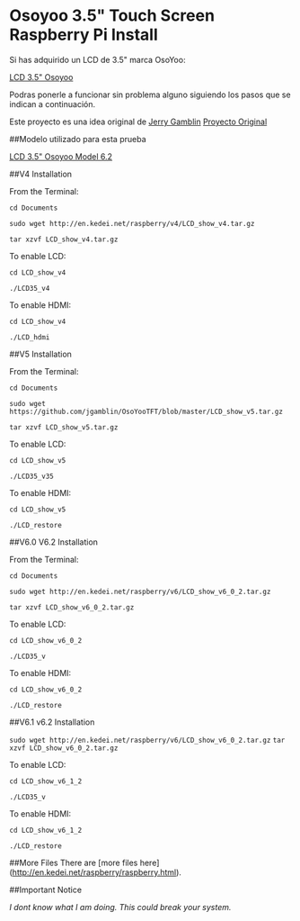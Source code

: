 # Osoyoo 3.5" Touch Screen Raspberry Pi Install

Si has adquirido un LCD de 3.5" marca OsoYoo:
 
[LCD 3.5" Osoyoo](https://github.com/mfcardenas/osoyooTFT/blob/master/img/img_model.jpg) 

Podras ponerle a funcionar sin problema alguno siguiendo los pasos que se indican a continuación.



Este proyecto es una idea original de [Jerry Gamblin](https://github.com/jgamblin) [Proyecto Original](https://github.com/jgamblin/OsoYooTFT.git) 

##Modelo utilizado para esta prueba
 

[LCD 3.5" Osoyoo Model 6.2](https://github.com/mfcardenas/osoyooTFT/blob/master/img/img_model_2.jpg)

##V4 Installation

From the Terminal:

 `cd Documents`
 
 `sudo wget http://en.kedei.net/raspberry/v4/LCD_show_v4.tar.gz`
 
 `tar xzvf LCD_show_v4.tar.gz`
 

To enable LCD:

 `cd LCD_show_v4`
 
 `./LCD35_v4`
 
 To enable HDMI:

 `cd LCD_show_v4`
 
 `./LCD_hdmi`


##V5 Installation

From the Terminal:

 `cd Documents `
 
 `sudo wget https://github.com/jgamblin/OsoYooTFT/blob/master/LCD_show_v5.tar.gz `
 
 `tar xzvf LCD_show_v5.tar.gz `
 

To enable LCD:

 `cd LCD_show_v5 `
 
 `./LCD35_v35 `
 
 To enable HDMI:

 `cd LCD_show_v5`
 
 `./LCD_restore`
 
 
##V6.0 V6.2 Installation 

From the Terminal:

 `cd Documents`
 
 `sudo wget http://en.kedei.net/raspberry/v6/LCD_show_v6_0_2.tar.gz`
 
 `tar xzvf LCD_show_v6_0_2.tar.gz`
 

To enable LCD:

 `cd LCD_show_v6_0_2`
 
 `./LCD35_v`
 
 To enable HDMI:

 `cd LCD_show_v6_0_2`
 
 `./LCD_restore`
 
##V6.1 v6.2 Installation

`sudo wget http://en.kedei.net/raspberry/v6/LCD_show_v6_0_2.tar.gz`
`tar xzvf LCD_show_v6_0_2.tar.gz`

To enable LCD:

 `cd LCD_show_v6_1_2`
 
 `./LCD35_v`
 
 To enable HDMI:

 `cd LCD_show_v6_1_2`
 
 `./LCD_restore`

 
 
##More Files
 There are [more files here] (http://en.kedei.net/raspberry/raspberry.html).
 
##Important Notice
 
*I dont know what I am doing. This could break your system.* 
